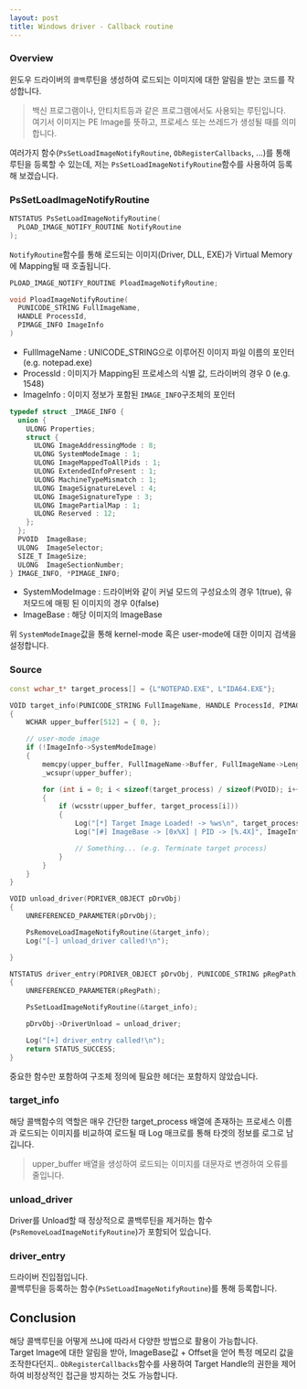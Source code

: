 ```yaml
---
layout: post
title: Windows driver - Callback routine
---
```


### Overview
윈도우 드라이버의 `콜백`루틴을 생성하여 로드되는 이미지에 대한 알림을 받는 코드를 작성합니다.  
> 백신 프로그램이나, 안티치트등과 같은 프로그램에서도 사용되는 루틴입니다.  
> 여기서 이미지는 PE Image를 뜻하고, 프로세스 또는 쓰레드가 생성될 때를 의미합니다.  

여러가지 함수(`PsSetLoadImageNotifyRoutine`, `ObRegisterCallbacks`, ...)를 통해 루틴을 등록할 수 있는데, 저는 `PsSetLoadImageNotifyRoutine`함수를 사용하여 등록해 보겠습니다.  


### PsSetLoadImageNotifyRoutine

```c++
NTSTATUS PsSetLoadImageNotifyRoutine(
  PLOAD_IMAGE_NOTIFY_ROUTINE NotifyRoutine
);
```

`NotifyRoutine`함수를 통해 로드되는 이미지(Driver, DLL, EXE)가 Virtual Memory에 Mapping될 때 호출됩니다.  

```c++
PLOAD_IMAGE_NOTIFY_ROUTINE PloadImageNotifyRoutine;

void PloadImageNotifyRoutine(
  PUNICODE_STRING FullImageName,
  HANDLE ProcessId,
  PIMAGE_INFO ImageInfo
)
```

- FullImageName : UNICODE_STRING으로 이루어진 이미지 파일 이름의 포인터 (e.g. notepad.exe)  
- ProcessId : 이미지가 Mapping된 프로세스의 식별 값, 드라이버의 경우 0  (e.g. 1548)  
- ImageInfo : 이미지 정보가 포함된 `IMAGE_INFO`구조체의 포인터  

```c++
typedef struct _IMAGE_INFO {
  union {
    ULONG Properties;
    struct {
      ULONG ImageAddressingMode : 8;
      ULONG SystemModeImage : 1;
      ULONG ImageMappedToAllPids : 1;
      ULONG ExtendedInfoPresent : 1;
      ULONG MachineTypeMismatch : 1;
      ULONG ImageSignatureLevel : 4;
      ULONG ImageSignatureType : 3;
      ULONG ImagePartialMap : 1;
      ULONG Reserved : 12;
    };
  };
  PVOID  ImageBase;
  ULONG  ImageSelector;
  SIZE_T ImageSize;
  ULONG  ImageSectionNumber;
} IMAGE_INFO, *PIMAGE_INFO;
```

- SystemModeImage : 드라이버와 같이 커널 모드의 구성요소의 경우 1(true), 유저모드에 매핑 된 이미지의 경우 0(false)  
- ImageBase : 해당 이미지의 ImageBase  

위 `SystemModeImage`값을 통해 kernel-mode 혹은 user-mode에 대한 이미지 검색을 설정합니다.  

### Source
```c++
const wchar_t* target_process[] = {L"NOTEPAD.EXE", L"IDA64.EXE"};

VOID target_info(PUNICODE_STRING FullImageName, HANDLE ProcessId, PIMAGE_INFO ImageInfo)
{
    WCHAR upper_buffer[512] = { 0, };

    // user-mode image
    if (!ImageInfo->SystemModeImage)
	{
		memcpy(upper_buffer, FullImageName->Buffer, FullImageName->Length);
		_wcsupr(upper_buffer);

		for (int i = 0; i < sizeof(target_process) / sizeof(PVOID); i++)
		{
			if (wcsstr(upper_buffer, target_process[i]))
			{
				Log("[*] Target Image Loaded! -> %ws\n", target_process[i]);
				Log("[#] ImageBase -> [0x%X] | PID -> [%.4X]", ImageInfo->ImageBase, ProcessId);

                // Something... (e.g. Terminate target process)
			}
		}
	}
}

VOID unload_driver(PDRIVER_OBJECT pDrvObj)
{
    UNREFERENCED_PARAMETER(pDrvObj);

    PsRemoveLoadImageNotifyRoutine(&target_info);
    Log("[-] unload_driver called!\n");

}

NTSTATUS driver_entry(PDRIVER_OBJECT pDrvObj, PUNICODE_STRING pRegPath)
{
    UNREFERENCED_PARAMETER(pRegPath);

    PsSetLoadImageNotifyRoutine(&target_info);

    pDrvObj->DriverUnload = unload_driver;

    Log("[+] driver_entry called!\n");
    return STATUS_SUCCESS;
}
```

중요한 함수만 포함하여 구조체 정의에 필요한 헤더는 포함하지 않았습니다.  

### target_info
해당 콜백함수의 역할은 매우 간단한 target_process 배열에 존재하는 프로세스 이름과 로드되는 이미지를 비교하여 로드될 때 Log 매크로를 통해 타겟의 정보를 로그로 남깁니다.  

> upper_buffer 배열을 생성하여 로드되는 이미지를 대문자로 변경하여 오류를 줄입니다.  

### unload_driver
Driver를 Unload할 때 정상적으로 콜백루틴을 제거하는 함수(`PsRemoveLoadImageNotifyRoutine`)가 포함되어 있습니다.  

### driver_entry
드라이버 진입점입니다.  
콜백루틴을 등록하는 함수(`PsSetLoadImageNotifyRoutine`)를 통해 등록합니다.  

## Conclusion
해당 콜백루틴을 어떻게 쓰냐에 따라서 다양한 방법으로 활용이 가능합니다.  
Target Image에 대한 알림을 받아, ImageBase값 + Offset을 얻어 특정 메모리 값을 조작한다던지..
`ObRegisterCallbacks`함수를 사용하여 Target Handle의 권한을 제어하여 비정상적인 접근을 방지하는 것도 가능합니다.